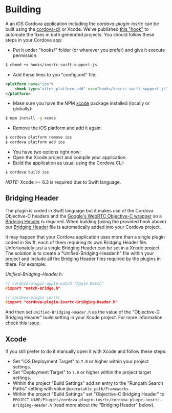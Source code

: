 # Building

A an iOS Cordova application including the *cordova-plugin-iosrtc* can be built using the [cordova-cli](https://cordova.apache.org/docs/en/edge/guide_cli_index.md.html#The%20Command-Line%20Interface) or Xcode. We've published [this "hook"](../extra/hooks/iosrtc-swift-support.js) to automate the fixes in both generated projects. You should follow these steps in your Cordova app:

- Put it under "hooks/" folder (or wherever you prefer) and give it execute permission:
```bash
$ chmod +x hooks/iosrtc-swift-support.js
```
- Add these lines to you "config.xml" file:
```xml
<platform name="ios">
	<hook type="after_platform_add" src="hooks/iosrtc-swift-support.js" />
</platform>
```
- Make sure you have the NPM [xcode](https://www.npmjs.com/package/xcode) package installed (locally or globally):
```bash
$ npm install -g xcode
```
- Remove the iOS platform and add it again:
```bash
$ cordova platform remove ios
$ cordova platform add ios
```
- You have two options right now:
 - Open the Xcode project and compile your application.
 - Build the application as usual using the Cordova CLI:
```bash
$ cordova build ios
```

*NOTE:* Xcode >= 6.3 is required due to Swift language.


## Bridging Header

The plugin is coded in Swift language but it makes use of the Cordova Objective-C headers and the [Google's WebRTC Objective-C wrapper](https://chromium.googlesource.com/external/webrtc/+/master/talk/app/webrtc/objc/) so a [Bridging Header](https://developer.apple.com/library/prerelease/ios/documentation/Swift/Conceptual/BuildingCocoaApps/MixandMatch.html) is required. When building (using the provided hook above) our [Bridging Header](../src/cordova-plugin-iosrtc-Bridging-Header.h) file is automatically added into your Cordova project.

It may happen that your Cordova application uses more than a single plugin coded in Swift, each of them requiring its own Bridging Header file. Unfortunately just a single Bridging Header can be set in a Xcode project. The solution is to create a "Unified-Bridging-Header.h" file within your project and include all the Bridging Header files required by the plugins in there. For example:

*Unified-Bridging-Header.h:*

```c
// cordova-plugin-apple-watch "Apple Watch"
#import "Watch-Bridge.h"

// cordova-plugin-iosrtc
#import "cordova-plugin-iosrtc-Bridging-Header.h"
```

And then set `Unified-Bridging-Header.h` as the value of the "Objective-C Bridging Header" build setting in your Xcode project. For more information check this [issue](https://github.com/eface2face/cordova-plugin-iosrtc/issues/9).


## Xcode

If you still prefer to do it manually open it with Xcode and follow these steps:
- Set "iOS Deployment Target" to `7.0` or higher within your project settings.
- Set "Deployment Target" to `7.0` or higher within the project target settings.
- Within the project "Build Settings" add an entry to the "Runpath Search Paths" setting with value `@executable_path/Frameworks`.
- Within the project "Build Settings" set "Objective-C Bridging Header" to `PROJECT_NAME/Plugins/cordova-plugin-iosrtc/cordova-plugin-iosrtc-Bridging-Header.h` (read more about the "Bridging Header" below).
